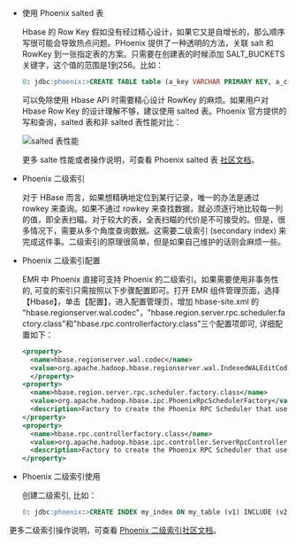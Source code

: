 - 使用 Phoenix salted 表

    Hbase 的 Row Key 假如没有经过精心设计，如果它又是自增长的，那么顺序写很可能会导致热点问题。PHoenix 提供了一种透明的方法，关联 salt 和 RowKey 到一张指定表的方案。只需要在创建表的时候添加 SALT_BUCKETS 关键字，这个值的范围是1到256。比如：

    ``` sql
    0: jdbc:phoenix:>CREATE TABLE table (a_key VARCHAR PRIMARY KEY, a_col VARCHAR) SALT_BUCKETS = 20;
    ```

    可以免除使用 Hbase API 时需要精心设计 RowKey 的麻烦。如果用户对 Hbase Row Key 的设计理解不够，建议使用 salted 表。Phoenix 官方提供的写和查询，salted 表和非 salted 表性能对比：
      
    ![salted 表性能](https://mc.qcloudimg.com/static/img/8381e5a72ea654a488dd29b5d0effccf/5-4-4.png)  

    更多 salte 性能或者操作说明，可查看 Phoenix salted 表 [社区文档](http://phoenix.apache.org/salted.html)。

- Phoenix 二级索引

    对于 HBase 而言，如果想精确地定位到某行记录，唯一的办法是通过 rowkey 来查询。如果不通过 rowkey 来查找数据，就必须逐行地比较每一列的值，即全表扫瞄。对于较大的表，全表扫瞄的代价是不可接受的。但是，很多情况下，需要从多个角度查询数据。这需要二级索引 (secondary index) 来完成这件事。二级索引的原理很简单，但是如果自己维护的话则会麻烦一些。

- Phoenix 二级索引配置

    EMR 中 Phoenix 直接可支持 Phoenix 的二级索引。如果需要使用非事务性的, 可变的索引只需按照以下步骤配置即可。打开 EMR 组件管理页面，选择【Hbase】，单击【配置】，进入配置管理页，增加 hbase-site.xml 的 "hbase.regionserver.wal.codec"，"hbase.region.server.rpc.scheduler.factory.class"和"hbase.rpc.controllerfactory.class"三个配置项即可, 详细配置如下：

    ``` xml
    <property>
      <name>hbase.regionserver.wal.codec</name>
      <value>org.apache.hadoop.hbase.regionserver.wal.IndexedWALEditCodec</value>
      </property>
    <property>
      <name>hbase.region.server.rpc.scheduler.factory.class</name>
      <value>org.apache.hadoop.hbase.ipc.PhoenixRpcSchedulerFactory</value>
      <description>Factory to create the Phoenix RPC Scheduler that uses separate queues for index and metadata updates</description>
    </property>
    <property>
      <name>hbase.rpc.controllerfactory.class</name>
      <value>org.apache.hadoop.hbase.ipc.controller.ServerRpcControllerFactory</value>
      <description>Factory to create the Phoenix RPC Scheduler that uses separate queues for index and metadata updates</description>
    </property>
    ```

- Phoenix 二级索引使用

    创建二级索引, 比如：
    
    ``` sql
    0: jdbc:phoenix:>CREATE INDEX my_index ON my_table (v1) INCLUDE (v2)；
    ```
    
更多二级索引操作说明，可查看 [Phoenix 二级索引社区文档](http://phoenix.apache.org/secondary_indexing.html)。
